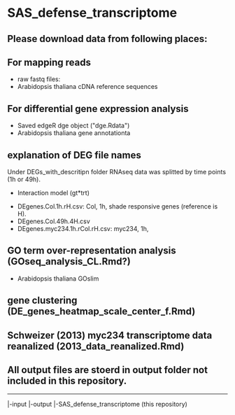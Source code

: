 # SAS_defense_transcriptome
## Please download data from following places:
## For mapping reads
* raw fastq files: 
* Arabidopsis thaliana cDNA reference sequences
## For differential gene expression analysis
* Saved edgeR dge object ("dge.Rdata")
* Arabidopsis thaliana gene annotationta

## explanation of DEG file names
Under DEGs_with_descritipn folder
RNAseq data was splitted by time points (1h or 49h).
* Interaction model (gt*trt)
 + DEgenes.Col.1h.rH.csv: Col, 1h, shade responsive genes (reference is H).
 + DEgenes.Col.49h.4H.csv
 + DEgenes.myc234.1h.rCol.rH.csv: myc234, 1h, 



## GO term over-representation analysis (GOseq_analysis_CL.Rmd?)
* Arabidopsis thaliana GOslim 

## gene clustering (DE_genes_heatmap_scale_center_f.Rmd)

## Schweizer (2013) myc234 transcriptome data reanalized (2013_data_reanalized.Rmd)

## 

## All output files are stoerd in output folder not included in this repository.
---
 |-input
 |-output
 |-SAS_defense_transcriptome (this repository)
 
 



